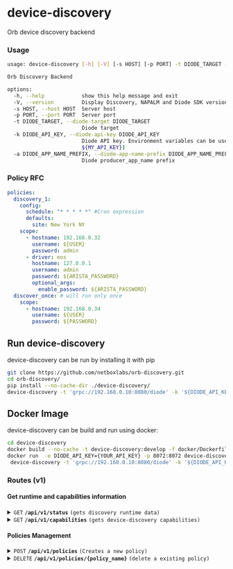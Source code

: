 # device-discovery
Orb device discovery backend

### Usage
```bash
usage: device-discovery [-h] [-V] [-s HOST] [-p PORT] -t DIODE_TARGET -k DIODE_API_KEY

Orb Discovery Backend

options:
  -h, --help            show this help message and exit
  -V, --version         Display Discovery, NAPALM and Diode SDK versions
  -s HOST, --host HOST  Server host
  -p PORT, --port PORT  Server port
  -t DIODE_TARGET, --diode-target DIODE_TARGET
                        Diode target
  -k DIODE_API_KEY, --diode-api-key DIODE_API_KEY
                        Diode API key. Environment variables can be used by wrapping them in ${} (e.g.
                        ${MY_API_KEY})
  -a DIODE_APP_NAME_PREFIX, --diode-app-name-prefix DIODE_APP_NAME_PREFIX
                        Diode producer_app_name prefix
```

### Policy RFC
```yaml
policies:
  discovery_1:
    config:
      schedule: "* * * * *" #Cron expression
      defaults:
        site: New York NY
    scope:
      - hostname: 192.168.0.32
        username: ${USER}
        password: admin
      - driver: eos
        hostname: 127.0.0.1
        username: admin
        password: ${ARISTA_PASSWORD}
        optional_args:
          enable_password: ${ARISTA_PASSWORD}
  discover_once: # will run only once
    scope:
      - hostname: 192.168.0.34
        username: ${USER}
        password: ${PASSWORD}
```
## Run device-discovery
device-discovery can be run by installing it with pip
```sh
git clone https://github.com/netboxlabs/orb-discovery.git
cd orb-discovery/
pip install --no-cache-dir ./device-discovery/
device-discovery -t 'grpc://192.168.0.10:8080/diode' -k '${DIODE_API_KEY}'
```

## Docker Image
device-discovery can be build and run using docker:
```sh
cd device-discovery
docker build --no-cache -t device-discovery:develop -f docker/Dockerfile .
docker run  -e DIODE_API_KEY={YOUR_API_KEY} -p 8072:8072 device-discovery:develop \
 device-discovery -t 'grpc://192.168.0.10:8080/diode' -k '${DIODE_API_KEY}'
```

### Routes (v1)

#### Get runtime and capabilities information

<details>
 <summary><code>GET</code> <code><b>/api/v1/status</b></code> <code>(gets discovery runtime data)</code></summary>

##### Parameters

> None

##### Responses

> | http code     | content-type                      | response                                                            |
> |---------------|-----------------------------------|---------------------------------------------------------------------|
> | `200`         | `application/json; charset=utf-8` |  `{"version": "0.1.0","up_time_seconds": 3678 }`                    |

##### Example cURL

> ```sh
>  curl -X GET -H "Content-Type: application/json" http://localhost:8072/api/v1/status
> ```

</details>

<details>
 <summary><code>GET</code> <code><b>/api/v1/capabilities</b></code> <code>(gets device-discovery capabilities)</code></summary>

##### Parameters

> None

##### Responses

> | http code     | content-type                      | response                                                            |
> |---------------|-----------------------------------|---------------------------------------------------------------------|
> | `200`         | `application/json; charset=utf-8` | `{"supported_drivers":["ios","eos","junos","nxos","cumulus"]}`      |

##### Example cURL

> ```sh
>  curl -X GET -H "Content-Type: application/json" http://localhost:8072/api/v1/capabilities
> ```

</details>

#### Policies Management


<details>
 <summary><code>POST</code> <code><b>/api/v1/policies</b></code> <code>(Creates a new policy)</code></summary>

##### Parameters

> | name      |  type     | data type               | description                                                           |
> |-----------|-----------|-------------------------|-----------------------------------------------------------------------|
> | None      |  required | YAML object             | yaml format specified in [Policy RFC](#policy-rfc)                    |
 

##### Responses

> | http code     | content-type                       | response                                                            |
> |---------------|------------------------------------|---------------------------------------------------------------------|
> | `201`         | `application/json; charset=UTF-8`  | `{"detail":"policy 'policy_name' was started"}`                     |
> | `400`         | `application/json; charset=UTF-8`  | `{ "detail": "invalid Content-Type. Only 'application/x-yaml' is supported" }`|
> | `400`         | `application/json; charset=UTF-8`  | Any other policy error                                              |
> | `403`         | `application/json; charset=UTF-8`  | `{ "detail": "config field is required" }`                          |
> | `409`         | `application/json; charset=UTF-8`  | `{ "detail": "policy 'policy_name' already exists" }`               |
 

##### Example cURL

> ```sh
>  curl -X POST -H "Content-Type: application/x-yaml" --data-binary @policy.yaml http://localhost:8072/api/v1/policies
> ```

</details>

<details>
 <summary><code>DELETE</code> <code><b>/api/v1/policies/{policy_name}</b></code> <code>(delete a existing policy)</code></summary>

##### Parameters

> | name              |  type     | data type      | description                         |
> |-------------------|-----------|----------------|-------------------------------------|
> |   `policy_name`   |  required | string         | The unique policy name              |

##### Responses

> | http code     | content-type                      | response                                                            |
> |---------------|-----------------------------------|---------------------------------------------------------------------|
> | `200`         | `application/json; charset=UTF-8` | `{ "detail": "policy 'policy_name' was deleted" }`                  |
> | `400`         | `application/json; charset=UTF-8` | Any other policy deletion error                                     |
> | `404`         | `application/json; charset=UTF-8` | `{ "detail": "policy 'policy_name' not found" }`                    |

##### Example cURL

> ```sh
>  curl -X DELETE http://localhost:8072/api/v1/policies/policy_name
> ```

</details>
